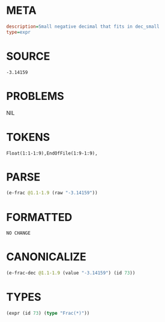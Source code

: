 # META
~~~ini
description=Small negative decimal that fits in dec_small
type=expr
~~~
# SOURCE
~~~roc
-3.14159
~~~
# PROBLEMS
NIL
# TOKENS
~~~zig
Float(1:1-1:9),EndOfFile(1:9-1:9),
~~~
# PARSE
~~~clojure
(e-frac @1.1-1.9 (raw "-3.14159"))
~~~
# FORMATTED
~~~roc
NO CHANGE
~~~
# CANONICALIZE
~~~clojure
(e-frac-dec @1.1-1.9 (value "-3.14159") (id 73))
~~~
# TYPES
~~~clojure
(expr (id 73) (type "Frac(*)"))
~~~
